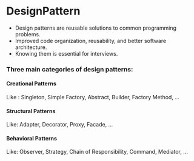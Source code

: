 # DesignPattern

- Design patterns are reusable solutions to common programming problems.
- Improved code organization, reusability, and better software architecture.
- Knowing them is essential for interviews.

### Three main categories of design patterns:
#### Creational Patterns
Like : Singleton, Simple Factory, Abstract, Builder, Factory Method, …
#### Structural Patterns
Like: Adapter, Decorator, Proxy, Facade, …
#### Behavioral Patterns
Like: Observer, Strategy, Chain of Responsibility, Command, Mediator, …

